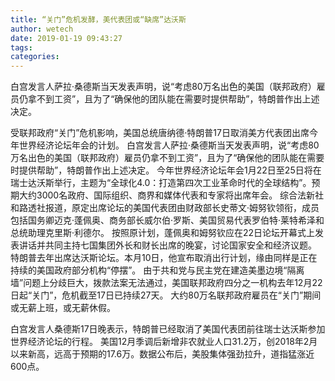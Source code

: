 ```yaml
---
title: “关门”危机发酵，美代表团或“缺席”达沃斯
author: wetech
date: 2019-01-19 09:43:27
tags: 
categories: 
---
```

白宫发言人萨拉·桑德斯当天发表声明，说“考虑80万名出色的美国（联邦政府）雇员仍拿不到工资”，且为了“确保他的团队能在需要时提供帮助”，特朗普作出上述决定。
<!-- more -->
受联邦政府“关门”危机影响，美国总统唐纳德·特朗普17日取消美方代表团出席今年世界经济论坛年会的计划。
白宫发言人萨拉·桑德斯当天发表声明，说“考虑80万名出色的美国（联邦政府）雇员仍拿不到工资”，且为了“确保他的团队能在需要时提供帮助”，特朗普作出上述决定。
今年世界经济论坛年会1月22日至25日将在瑞士达沃斯举行，主题为“全球化4.0：打造第四次工业革命时代的全球结构”。预期大约3000名政府、国际组织、商界和媒体代表和专家将出席年会。
综合法新社和路透社报道，原定出席论坛的美国代表团由财政部长史蒂文·姆努钦领衔，成员包括国务卿迈克·蓬佩奥、商务部长威尔伯·罗斯、美国贸易代表罗伯特·莱特希泽和总统助理克里斯·利德尔。
按照原计划，蓬佩奥和姆努钦应在22日论坛开幕式上发表讲话并共同主持七国集团外长和财长出席的晚宴，讨论国家安全和经济议题。
特朗普去年出席达沃斯论坛。本月10日，他宣布取消出行计划，缘由同样是正在持续的美国政府部分机构“停摆”。
由于共和党与民主党在建造美墨边境“隔离墙”问题上分歧巨大，拨款法案无法通过，美国联邦政府四分之一机构去年12月22日起“关门”，危机截至17日已持续27天。
大约80万名联邦政府雇员在“关门”期间或无薪上班，或无薪休假。
 
 
白宫发言人桑德斯17日晚表示，特朗普已经取消了美国代表团前往瑞士达沃斯参加世界经济论坛的行程。
美国12月季调后新增非农就业人口31.2万，创2018年2月以来新高，远高于预期的17.6万。数据公布后，美股集体强劲拉升，道指猛涨近600点。
